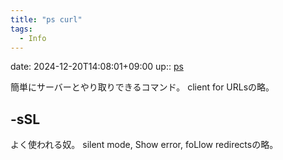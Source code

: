 ```yaml
---
title: "ps curl"
tags:
  - Info
---
```


date: 2024-12-20T14:08:01+09:00
up:: [ps](../Bar/App/PowerShell_and_Command-Line.md)

簡単にサーバーとやり取りできるコマンド。
client for URLsの略。

## -sSL
よく使われる奴。
silent mode, Show error, foLlow redirectsの略。



